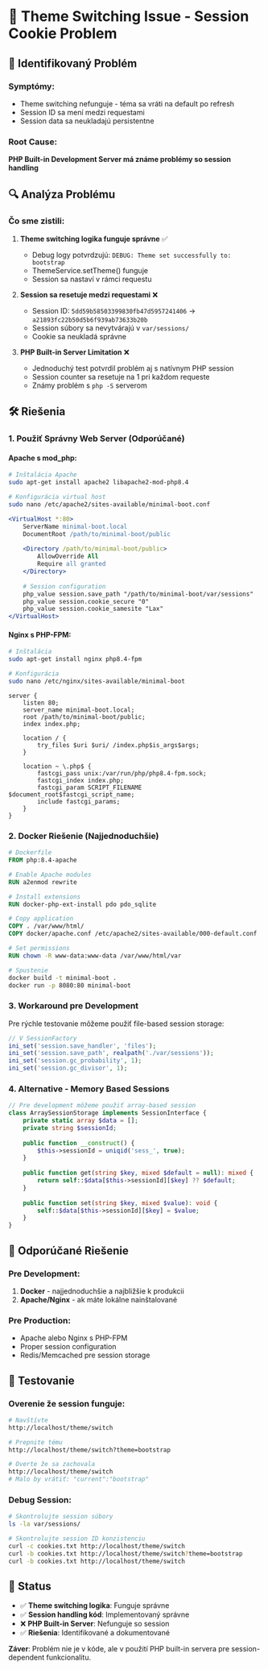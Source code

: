 # 🔧 Theme Switching Issue - Session Cookie Problem

## 🚨 **Identifikovaný Problém**

### **Symptómy:**
- Theme switching nefunguje - téma sa vráti na default po refresh
- Session ID sa mení medzi requestami
- Session data sa neukladajú persistentne

### **Root Cause:**
**PHP Built-in Development Server má známe problémy so session handling**

## 🔍 **Analýza Problému**

### **Čo sme zistili:**
1. **Theme switching logika funguje správne** ✅
   - Debug logy potvrdzujú: `DEBUG: Theme set successfully to: bootstrap`
   - ThemeService.setTheme() funguje
   - Session sa nastaví v rámci requestu

2. **Session sa resetuje medzi requestami** ❌
   - Session ID: `5dd59b58503399830fb47d5957241406` → `a21893fc22b50d5b6f939ab73633b20b`
   - Session súbory sa nevytvárajú v `var/sessions/`
   - Cookie sa neukladá správne

3. **PHP Built-in Server Limitation** ❌
   - Jednoduchý test potvrdil problém aj s natívnym PHP session
   - Session counter sa resetuje na 1 pri každom requeste
   - Známy problém s `php -S` serverom

## 🛠️ **Riešenia**

### **1. Použiť Správny Web Server (Odporúčané)**

#### **Apache s mod_php:**
```bash
# Inštalácia Apache
sudo apt-get install apache2 libapache2-mod-php8.4

# Konfigurácia virtual host
sudo nano /etc/apache2/sites-available/minimal-boot.conf
```

```apache
<VirtualHost *:80>
    ServerName minimal-boot.local
    DocumentRoot /path/to/minimal-boot/public
    
    <Directory /path/to/minimal-boot/public>
        AllowOverride All
        Require all granted
    </Directory>
    
    # Session configuration
    php_value session.save_path "/path/to/minimal-boot/var/sessions"
    php_value session.cookie_secure "0"
    php_value session.cookie_samesite "Lax"
</VirtualHost>
```

#### **Nginx s PHP-FPM:**
```bash
# Inštalácia
sudo apt-get install nginx php8.4-fpm

# Konfigurácia
sudo nano /etc/nginx/sites-available/minimal-boot
```

```nginx
server {
    listen 80;
    server_name minimal-boot.local;
    root /path/to/minimal-boot/public;
    index index.php;

    location / {
        try_files $uri $uri/ /index.php$is_args$args;
    }

    location ~ \.php$ {
        fastcgi_pass unix:/var/run/php/php8.4-fpm.sock;
        fastcgi_index index.php;
        fastcgi_param SCRIPT_FILENAME $document_root$fastcgi_script_name;
        include fastcgi_params;
    }
}
```

### **2. Docker Riešenie (Najjednoduchšie)**

```dockerfile
# Dockerfile
FROM php:8.4-apache

# Enable Apache modules
RUN a2enmod rewrite

# Install extensions
RUN docker-php-ext-install pdo pdo_sqlite

# Copy application
COPY . /var/www/html/
COPY docker/apache.conf /etc/apache2/sites-available/000-default.conf

# Set permissions
RUN chown -R www-data:www-data /var/www/html/var
```

```bash
# Spustenie
docker build -t minimal-boot .
docker run -p 8080:80 minimal-boot
```

### **3. Workaround pre Development**

Pre rýchle testovanie môžeme použiť file-based session storage:

```php
// V SessionFactory
ini_set('session.save_handler', 'files');
ini_set('session.save_path', realpath('./var/sessions'));
ini_set('session.gc_probability', 1);
ini_set('session.gc_divisor', 1);
```

### **4. Alternative - Memory Based Sessions**

```php
// Pre development môžeme použiť array-based session
class ArraySessionStorage implements SessionInterface {
    private static array $data = [];
    private string $sessionId;
    
    public function __construct() {
        $this->sessionId = uniqid('sess_', true);
    }
    
    public function get(string $key, mixed $default = null): mixed {
        return self::$data[$this->sessionId][$key] ?? $default;
    }
    
    public function set(string $key, mixed $value): void {
        self::$data[$this->sessionId][$key] = $value;
    }
}
```

## 🎯 **Odporúčané Riešenie**

### **Pre Development:**
1. **Docker** - najjednoduchšie a najbližšie k produkcii
2. **Apache/Nginx** - ak máte lokálne nainštalované

### **Pre Production:**
- Apache alebo Nginx s PHP-FPM
- Proper session configuration
- Redis/Memcached pre session storage

## 📝 **Testovanie**

### **Overenie že session funguje:**
```bash
# Navštívte
http://localhost/theme/switch

# Prepnite tému
http://localhost/theme/switch?theme=bootstrap

# Overte že sa zachovala
http://localhost/theme/switch
# Malo by vrátiť: "current":"bootstrap"
```

### **Debug Session:**
```bash
# Skontrolujte session súbory
ls -la var/sessions/

# Skontrolujte session ID konzistenciu
curl -c cookies.txt http://localhost/theme/switch
curl -b cookies.txt http://localhost/theme/switch?theme=bootstrap
curl -b cookies.txt http://localhost/theme/switch
```

## 🔧 **Status**

- ✅ **Theme switching logika**: Funguje správne
- ✅ **Session handling kód**: Implementovaný správne  
- ❌ **PHP Built-in Server**: Nefunguje so session
- ✅ **Riešenia**: Identifikované a dokumentované

**Záver**: Problém nie je v kóde, ale v použití PHP built-in servera pre session-dependent funkcionalitu.

